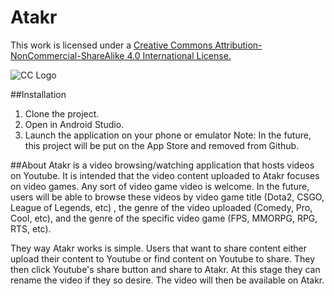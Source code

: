 # Atakr
This work is licensed under a [Creative Commons Attribution-NonCommercial-ShareAlike 4.0 International License.](https://creativecommons.org/licenses/by-nc-sa/4.0/legalcode)

![CC Logo](https://i.creativecommons.org/l/by-nc-sa/4.0/88x31.png)

##Installation
1. Clone the project.
2. Open in Android Studio.
3. Launch the application on your phone or emulator
Note: In the future, this project will be put on the App Store and removed from Github.

##About
Atakr is a video browsing/watching application that hosts videos on Youtube. It is intended that the video content uploaded to Atakr focuses on video games. Any sort of video game video is welcome. In the future, users will be able to browse these videos by video game title (Dota2, CSGO, League of Legends, etc) , the genre of the video uploaded (Comedy, Pro, Cool, etc), and the genre of the specific video game (FPS, MMORPG, RPG, RTS, etc).

They way Atakr works is simple. Users that want to share content either upload their content to Youtube or find content on Youtube to share. They then click Youtube's share button and share to Atakr. At this stage they can rename the video if they so desire. The video will then be available on Atakr.
